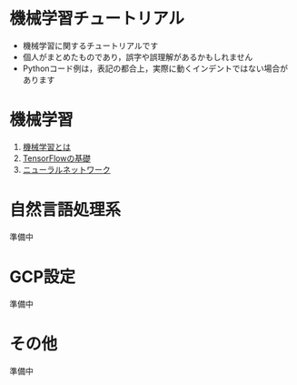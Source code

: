 # 機械学習チュートリアル

- 機械学習に関するチュートリアルです
- 個人がまとめたものであり，誤字や誤理解があるかもしれません
- Pythonコード例は，表記の都合上，実際に動くインデントではない場合があります

# 機械学習

1. [機械学習とは](ml/ml_beginning.md)
1. [TensorFlowの基礎](ml/ml_tensorflow.md)
1. [ニューラルネットワーク](ml/ml_nn.md)
 

<!--
1. [TensorFlowでNNを解く](tutorial_tfnn)
1. [TensorFlowの保存と読込](tutorial_save)
1. [TensorFlowとTensorBoard](tutorial_tfb)
1. [畳み込みニューラルネットワーク](tutorial_cnn)
1. [TensorFlow(Keras)とCore ML](tutorial_coreml)
2. [過学習](tutorial_overfit)
-->

# 自然言語処理系

準備中

<!--
1. [形態素解析](nl_mecab)
2. [word2vec](nl_w2v)
2. [fastText](nl_fasttext)
2. [Wikipediaから学習データを作成する](nl_wikipedia)
3. [Python で fastText を使う](nl_pyfasttext) 
-->

# GCP設定

準備中

<!--
1. [GCP環境設定](gcp_env)
-->


# その他

準備中


<!--
1. [PythonとTensorFlowをインストールする](tutorial_py)
-->